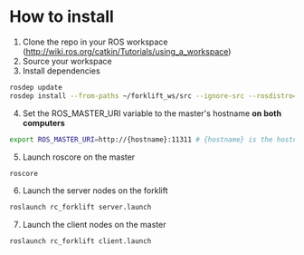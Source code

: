 # How to install

1. Clone the repo in your ROS workspace (http://wiki.ros.org/catkin/Tutorials/using_a_workspace)
2. Source your workspace
3. Install dependencies
  ```bash
  rosdep update
  rosdep install --from-paths ~/forklift_ws/src --ignore-src --rosdistro=${ROS_DISTRO}
  ```
4. Set the ROS_MASTER_URI variable to the master's hostname **on both computers**
  ```bash
  export ROS_MASTER_URI=http://{hostname}:11311 # {hostname} is the hostname of the master
  ```
5. Launch roscore on the master
  ```bash
  roscore
  ```
6. Launch the server nodes on the forklift
  ```bash
  roslaunch rc_forklift server.launch
  ```
7. Launch the client nodes on the master
  ```bash
  roslaunch rc_forklift client.launch
  ```
